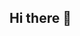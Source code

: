 ## Hi there 👋

<!--
**PartyTank555/PartyTank555** is a ✨ _special_ ✨ repository because its `README.md` (this file) appears on your GitHub profile.

Here are some ideas to get you started:

- 🔭 I’m currently working on ...
- 🌱 I’m currently learning Linux
- 👯 I’m looking to collaborate on ...
- 🤔 I’m looking for help with ...
- 💬 Ask me about Virtual Box
- 📫 How to reach me: ...
- 😄 Pronouns: ...
- ⚡ Fun fact: ...
-->

